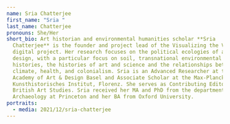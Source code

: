 ```yaml
---
name: Sria Chatterjee
first_name: "Sria "
last_name: Chatterjee
pronouns: She/Her
short_bio: Art historian and environmental humanities scholar **Sria
  Chatterjee** is the founder and project lead of the Visualizing the Virus
  digital project. Her research focuses on the political ecologies of art and
  design, with a particular focus on soil, transnational environmental
  histories, the histories of art and science and the relationships between
  climate, health, and colonialism. Sria is an Advanced Researcher at the FHNW
  Academy of Art & Design Basel and Associate Scholar at the Max-Planck
  Kunsthistorisches Institut, Florenz. She serves as Contributing Editor at
  British Art Studies. Sria received her MA and PhD from the department of Art &
  Archaeology at Princeton and her BA from Oxford University.
portraits:
  - media: 2021/12/sria-chatterjee
---
```

